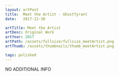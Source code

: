 ```yaml
---
layout: artPost
title:  Meet the Artist - GhostTyrant
date:   2017-12-30

artTitle: Meet the Artist
artDesc: Original Work
artYear: 2017
artPath: /assets/fullsize/fullsize_meetArtist.png
artThumb: /assets/thumbnails/thumb_meetArtist.png

tags: polished
---
```


NO ADDITIONAL INFO